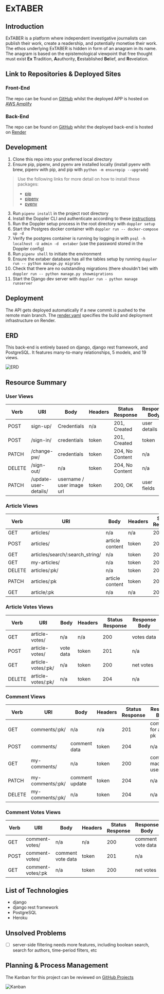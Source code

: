 # ExTABER

## Introduction

ExTABER is a platform where independent investigative journalists can publish their work, create a readership, and 
potentially monetise their work. The ethos underlying ExTABER is hidden in form of an anagram in its name. The 
anagram is based on the epistemological viewpoint that free thought must exist **Ex** **T**radition, **A**authority, 
**E**established **Be**lief, and **R**evelation.


## Link to Repositories & Deployed Sites

### Front-End

The repo can be found on [GitHub](https://github.com/sven-gerlach/extaber-client) whilst the deployed APP is hosted 
on [AWS Amplify](https://main.d33ikcjgiasu7y.amplifyapp.com/#/)


### Back-End
The repo can be found on [GitHub](https://github.com/sven-gerlach/extaber-api) whilst the deployed back-end is hosted 
on [Render](https://extaber-api.onrender.com)


## Development

1. Clone this repo into your preferred local directory
2. Ensure pip, pipenv, and pyenv are installed locally (install pyenv with brew, pipenv with pip,
   and pip with `python -m ensurepip --upgrade`)
> Use the following links for more detail on how to install these packages: 
>- [pip](https://pip.pypa.io/en/stable/installation/)
>- [pipenv](https://pipenv.pypa.io/en/latest/index.html#install-pipenv-today)
>- [pyenv](https://github.com/pyenv/pyenv#homebrew-in-macos)
3. Run `pipenv install` in the project root directory
4. Install the Doppler CLI and authenticate according to these [instructions](https://docs.doppler.com/docs/install-cli)
5. Run the Doppler setup process in the root directory with `doppler setup`
6. Start the Postgres docker container with `doppler run -- docker-compose up -d`
7. Verify the postgres container is running by logging in with `psql -h localhost -U admin -d 
   extaber` (use the password stored in the Doppler config)
8. Run `pipenv shell` to initiate the environment
9. Ensure the extaber database has all the tables setup by running `doppler run -- python manage.py migrate`
10. Check that there are no outstanding migrations (there shouldn't be) with `doppler run -- python manage.py showmigrations`
11. Start the Django dev server with `doppler run - python manage runserver`

## Deployment
The API gets deployed automatically if a new commit is pushed to the remote main branch. The [render.yaml](./render.yaml) specifies
the build and deployment infrastructure on Render.

## ERD
This back-end is entirely based on django, django rest framework, and PostgreSQL. It features many-to-many relationships, 
5 models, and 19 views.

![ERD](./docs/img/ERD.png)

## Resource Summary

### User Views

| Verb   | URI                   | Body                      | Headers | Status Response | Response Body |
|--------|-----------------------|---------------------------|---------|-----------------|---------------|
| POST   | sign-up/              | Credentials               | n/a     | 201, Created    | user details  |
| POST   | /sign-in/             | credentials               | token   | 201, Created    | token         |
| PATCH  | /change-pw/           | credentials               | token   | 204, No Content | n/a           |
| DELETE | /sign-out/            | n/a                       | token   | 204, No Content | n/a           |
| PATCH  | /update-user-details/ | username / user image url | token   | 200, OK         | user fields   |

### Article Views
| Verb   | URI                             | Body            | Headers | Status Response | Response Body |
|--------|---------------------------------|-----------------|---------|-----------------|---------------|
| GET    | articles/                       | n/a             | n/a     | 200, OK         | articles      |
| POST   | articles/                       | article content | token   | 201             | n/a           |
| GET    | articles/search/:search_string/ | n/a             | token   | 200             | articles      |
| GET    | my-articles/                    | n/a             | token   | 200             | articles      |
| DELETE | articles/:pk/                   | n/a             | token   | 204             | n/a           |
| PATCH  | articles/:pk                    | article content | token   | 204             | n/a           |
| GET    | article/:pk                     | n/a             | n/a     | 200             | article       |

### Article Votes Views
| Verb   | URI                | Body      | Headers | Status Response | Response Body |
|--------|--------------------|-----------|---------|-----------------|---------------|
| GET    | article-votes/     | n/a       | n/a     | 200             | votes data    |
| POST   | article-votes/     | vote data | token   | 201             | n/a           |
| GET    | article-votes/:pk/ | n/a       | token   | 200             | net votes     |
| DELETE | article-votes/:pk/ | n/a       | token   | 204             | n/a           |

### Comment Views
| Verb   | URI              | Body           | Headers | Status Response | Response Body           |
|--------|------------------|----------------|---------|-----------------|-------------------------|
| GET    | comments/:pk/    | n/a            | n/a     | 201             | comments for article pk |
| POST   | comments/        | comment data   | token   | 204             | n/a                     |
| GET    | my-comments/     | n/a            | token   | 200             | comments made by user   |
| PATCH  | my-comments/:pk/ | comment update | token   | 204             | n/a                     |
| DELETE | my-comments/:pk/ | n/a            | token   | 204             | n/a                     |

### Comment Votes Views
| Verb | URI               | Body              | Headers | Status Response | Response Body     |
|------|-------------------|-------------------|---------|-----------------|-------------------|
| GET  | comment-votes/    | n/a               | n/a     | 200             | comment vote data |
| POST | comment-votes/    | comment vote data | token   | 201             | n/a               |
| GET  | comment-votes/:pk | n/a               | token   | 200             | net votes         |

## List of Technologies
- django
- django rest framework
- PostgreSQL
- Heroku

## Unsolved Problems
-[ ] server-side filtering needs more features, including boolean search, search for authors, time-period filters, etc

## Planning & Process Management

The Kanban for this project can be reviewed on [GitHub Projects](https://github.com/sven-gerlach/extaber-api/projects/1)

![Kanban](./docs/img/Kanban%20Planning_back-end.png)
